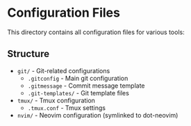 # Configuration Files

This directory contains all configuration files for various tools:

## Structure
- `git/` - Git-related configurations
  - `.gitconfig` - Main git configuration
  - `.gitmessage` - Commit message template
  - `.git-templates/` - Git template files
- `tmux/` - Tmux configuration
  - `.tmux.conf` - Tmux settings
- `nvim/` - Neovim configuration (symlinked to dot-neovim)
